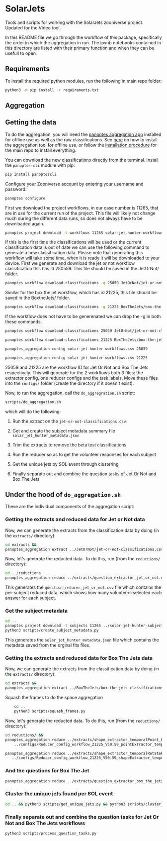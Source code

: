 # SolarJets
Tools and scripts for working with the SolarJets zooniverse project. Updated for the Video tool.    

In this README file we go through the workflow of this package, specifically the order in which the aggregation in run. The ipynb notebooks contained in this directory are listed with their primary function and when they can be usefull to open. 

## Requirements
To install the required python modules, run the following in main repo folder:
```bash
python3 -m pip install -r requirements.txt
```

## Aggregation 

## Getting the data
To do the aggregation, you will need the [panoptes aggregation app](https://github.com/zooniverse/aggregation-for-caesar/) installed for offline use as well as the raw classifications. See [here](https://aggregation-caesar.zooniverse.org/README.html) on how to install the aggregation tool for offline use, or follow the [installation procedure](https://github.com/ramanakumars/SolarJets/blob/main/README.md/) for the main repo to install everything.

You can download the new classifications directly from the terminal. Install the `panoptes-cli` module with pip:
```bash
pip install panoptescli
```

Configure your Zooniverse account by entering your username and password:
```bash
panoptes configure
```

First we download the project workflows, in our case number is 11265, that are in use for the current run of the project. This file will likely not change much during the different data runs, so does not always have to be downloaded again. 
```bash
panoptes project download -t workflows 11265 solar-jet-hunter-workflows.csv
```

If this is the first time the classifications will be used or the current classification data is out of date we can use the following command to generate a new classification data. Please note that generating this workflow will take some time, when it is ready it will be downloaded to your device. First we generate and download the jet or not workflow classification this has id 250559. This file should be saved in the JetOrNot/ folder.
```bash
panoptes workflow download-classifications -g 25059 JetOrNot/jet-or-not-classifications.csv
```

Similar for the box the jet workflow, which has id 21225, this file should be saved in the BoxtheJets/ folder. 
```bash
panoptes workflow download-classifications -g 21225 BoxTheJets/box-the-jets-classifications.csv
```


If the workflow does not have to be generenated we can drop the -g in both these commands.
```bash 
panoptes workflow download-classifications 25059 JetOrNot/jet-or-not-classifications.csv    

panoptes workflow download-classifications 21225 BoxTheJets/box-the-jets-classifications.csv
```


```bash
panoptes_aggregation config solar-jet-hunter-workflows.csv 25059

panoptes_aggregation config solar-jet-hunter-workflows.csv 21225
```

25059 and 21225 are the workflow ID for Jet Or Not and Box The Jets respectively. This will generate for the 2 workflows both 3 files: the extractor config, one reducer configs and the task labels. Move these files into the `configs/` folder (create the directory if it doesn't exist).

Now, to run the aggregation, call the `do_aggregration.sh` script:
```bash
scripts/do_aggregation.sh
```

which will do the following:

1. Run the extract on the `jet-or-not-classifications.csv`

2. Get and create the subject metadata summary file `solar_jet_hunter_metadata.json`

2. Trim the extracts to remove the beta test classifications

3. Run the reducer so as to get the volunteer responses for each subject

4. Get the unique jets by SOL event through clustering

5. Finally separate out and combine the question tasks of Jet Or Not and Box The Jets



## Under the hood of `do_aggregation.sh`

These are the individual components of the aggregation script:

### Getting the extracts and reduced data for Jet or Not data
Now, we can generate the extracts from the classification data by doing (in the `extracts/` directory):
```bash
cd extracts &&
panoptes_aggregation extract ../JetOrNot/jet-or-not-classifications.csv\ ../configs/Extractor_config_workflow_25059_V2.15.yaml -o jet_or_not;
```

Now, let's generate the reducted data. To do this, run (from the `reductions/` directory):
```bash
cd ../reductions
panoptes_aggregation reduce ../extracts/question_extractor_jet_or_not.csv \ ../configs/Reducer_config_workflow_25059_V2.15_question_extractor.yaml -o jet_or_not 
```
This generates the `question_reducer_jet_or_not.csv` file which contains the per-subject reduced data, which shows how many volunteers selected each answer for each subject. 

### Get the subject metadata
```bash
cd ..
panoptes project download -t subjects 11265 ../solar-jet-hunter-subjects.csv && 
python3 scripts/create_subject_metadata.py
```

This generates the `solar_jet_hunter_metadata.json` file which contains the metadata saved from the orginal fits files. 

### Getting the extracts and reduced data for Box The Jets data
Now, we can generate the extracts from the classification data by doing (in the `extracts/` directory):
```bash
cd extracts &&
panoptes_aggregation extract ../BoxTheJets/box-the-jets-classifications.csv\ ../configs/Extractor_config_workflow_21225_V50.59.yaml -o box_the_jets
```
Squash the frames to do the space aggregation
```bash
    cd ..
    python3 scripts/squash_frames.py
```

Now, let's generate the reducted data. To do this, run (from the `reductions/` directory):
```bash
cd reductions/ &&
panoptes_aggregation reduce ../extracts/shape_extractor_temporalPoint_box_the_jets_merged.csv \
    ../configs/Reducer_config_workflow_21225_V50.59_pointExtractor_temporalPoint.yaml -o box_the_jets &&

panoptes_aggregation reduce ../extracts/shape_extractor_temporalRotateRectangle_box_the_jets_merged.csv \
   ../configs/Reducer_config_workflow_21225_V50.59_shapeExtractor_temporalRotateRectangle.yaml -o box_the_jets
```

### And the questions for Box The Jet
```bash
panoptes_aggregation reduce ../extracts/question_extractor_box_the_jets.csv \ ../configs/Reducer_config_workflow_21225_V50.63_question_extractor.yaml -o box_the_jets

```

### Cluster the unique jets found per SOL event
```bash
cd .. && python3 scripts/get_unique_jets.py && python3 scripts/cluster_jets_by_sol.py
```

### Finally separate out and combine the question tasks for Jet Or Not and Box The Jets workflows
```bash
python3 scripts/process_question_tasks.py
```


